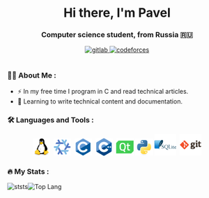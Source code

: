 <h1 align="center">Hi there, I'm Pavel</h1>
<h3 align="center">Computer science student, from Russia 🇷🇺</h3>

<div align="center">
  <a href="https://gitlab.com/pbalykov">
      <img src="https://img.shields.io/badge/GitLab-red?style=for-the-badge&logo=gitlab&logoColor=white" alt="gitlab"/>
  </a>
  <a href="https://codeforces.com/profile/pbalykov"</a>
       <img src="https://img.shields.io/badge/codeforces-blue?style=for-the-badge&logo=codeforces&logoColor=white" alt="codeforces"/>
  </a> <br>
  <img src="https://komarev.com/ghpvc/?username=pbalykov&style=flat-square&color=blue" alt=""/>
</div>
        
###  :man_technologist: About Me :
- :zap: In my free time I program in C and read technical articles.
- :seedling: Learning to write technical content and documentation.

### :hammer_and_wrench: Languages and Tools :
<div align="center">
   <img src="https://github.com/devicons/devicon/blob/master/icons/linux/linux-original.svg" title="linux"  alt="Linux" width="40" height="40"/>&nbsp;
    <img src="https://github.com/devicons/devicon/blob/master/icons/nixos/nixos-original.svg" itle="nixos" alt="nixos" width="40" height="40"/>&nbsp; 
  <img src="https://github.com/devicons/devicon/blob/master/icons/c/c-original.svg" title="c"  alt="C" width="40" height="40"/>&nbsp;
  <img src="https://github.com/devicons/devicon/blob/master/icons/cplusplus/cplusplus-original.svg" title="c++" alt="c++" width="40" height="40">&nbsp;
  <img src="https://github.com/devicons/devicon/blob/master/icons/qt/qt-original.svg" itle="qt" alt="qt" width="40" height="40"/>
    <img src="https://github.com/devicons/devicon/blob/master/icons/python/python-original.svg" title="Python3" alt="python3" width="40" height="40"/>
  <img src="https://github.com/devicons/devicon/blob/master/icons/sqlite/sqlite-original-wordmark.svg" title="SQLite"  alt="SQLITE" width="50" height="50"/>&nbsp;
  <img src="https://github.com/devicons/devicon/blob/master/icons/git/git-original-wordmark.svg" title="Git" alt="Git" width="50" height="50"/>
</div>

### :fire: My Stats :
  <img src="https://github-profile-summary-cards.vercel.app/api/cards/stats?username=pbalykov&theme=solarized_dark" alt="ststs" /><img src="https://github-readme-stats.vercel.app/api/top-langs/?username=pbalykov&layout=compact&theme=vision-friendly-dark" alt="Top Lang" />
</div>
